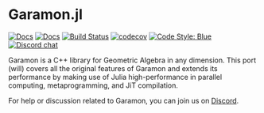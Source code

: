 # Garamon.jl

[![Docs](https://img.shields.io/badge/docs-latest-blue.svg)](https://JuliaConstraints.github.io/Garamon.jl/dev)
[![Docs](https://img.shields.io/badge/docs-stable-blue.svg)](https://JuliaConstraints.github.io/Garamon.jl/stable)
[![Build Status](https://github.com/JuliaConstraints/Garamon.jl/workflows/CI/badge.svg)](https://github.com/JuliaConstraints/Garamon.jl/actions)
[![codecov](https://codecov.io/gh/JuliaConstraints/Garamon.jl/branch/main/graph/badge.svg?token=WQLLtCc23a)](https://codecov.io/gh/JuliaConstraints/Garamon.jl)
[![Code Style: Blue](https://img.shields.io/badge/code%20style-blue-4495d1.svg)](https://github.com/invenia/BlueStyle)
[![Discord chat](https://img.shields.io/discord/1009227277491519618.svg?logo=discord&colorB=7289DA&style=flat-square)](https://discord.gg/dYe2bPAWEQ)

Garamon is a C++ library for Geometric Algebra in any dimension. This port (will) covers all the original features of Garamon and extends its performance by making use of Julia high-performance in parallel computing, metaprogramming, and JiT compilation.

For help or discussion related to Garamon, you can join us on [Discord](https://discord.gg/dYe2bPAWEQ).
